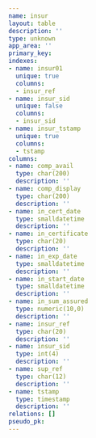 ```yaml
---
name: insur
layout: table
description: ''
type: unknown
app_area: ''
primary_key: 
indexes:
- name: insur01
  unique: true
  columns:
  - insur_ref
- name: insur_sid
  unique: false
  columns:
  - insur_sid
- name: insur_tstamp
  unique: true
  columns:
  - tstamp
columns:
- name: comp_avail
  type: char(200)
  description: ''
- name: comp_display
  type: char(200)
  description: ''
- name: in_cert_date
  type: smalldatetime
  description: ''
- name: in_certificate
  type: char(20)
  description: ''
- name: in_exp_date
  type: smalldatetime
  description: ''
- name: in_start_date
  type: smalldatetime
  description: ''
- name: in_sum_assured
  type: numeric(10,0)
  description: ''
- name: insur_ref
  type: char(20)
  description: ''
- name: insur_sid
  type: int(4)
  description: ''
- name: sup_ref
  type: char(12)
  description: ''
- name: tstamp
  type: timestamp
  description: ''
relations: []
pseudo_pk: 
---
```



